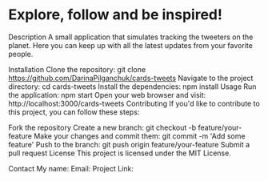 # Explore, follow and be inspired!
Description
A small application that simulates tracking the  tweeters on the planet. Here you can keep up with all the latest updates from your favorite people.

Installation
Clone the repository: git clone https://github.com/DarinaPilganchuk/cards-tweets
Navigate to the project directory: cd cards-tweets
Install the dependencies: npm install
Usage
Run the application: npm start
Open your web browser and visit: http://localhost:3000/cards-tweets
Contributing
If you'd like to contribute to this project, you can follow these steps:

Fork the repository
Create a new branch: git checkout -b feature/your-feature
Make your changes and commit them: git commit -m 'Add some feature'
Push to the branch: git push origin feature/your-feature
Submit a pull request
License
This project is licensed under the MIT License.

Contact
My name: 
Email: 
Project Link: 
